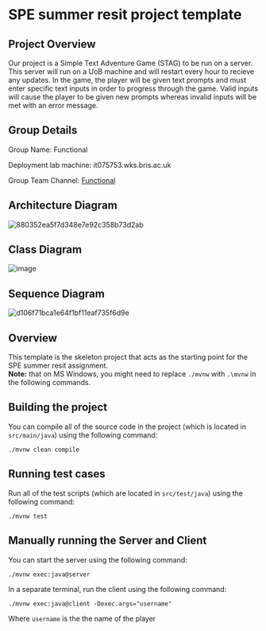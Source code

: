 # SPE summer resit project template

## Project Overview

Our project is a Simple Text Adventure Game (STAG) to be run on a server. This server will run on a UoB machine and will restart every hour to recieve any updates. In the game, the player will be given text prompts and must enter specific text inputs in order to progress through the game. Valid inputs will cause the player to be given new prompts whereas invalid inputs will be met with an error message.

## Group Details

Group Name: Functional

Deployment lab machine: it075753.wks.bris.ac.uk  

Group Team Channel: [Functional](https://teams.microsoft.com/l/channel/19%3A15b613f759a540f5a8e6c0999f825d5c%40thread.tacv2/Team%20Functional?groupId=929cf74e-332b-4f32-9b05-35403b3bb092&tenantId=b2e47f30-cd7d-4a4e-a5da-b18cf1a4151b&ngc=true)

## Architecture Diagram
![880352ea5f7d348e7e92c358b73d2ab](https://github.com/user-attachments/assets/d41acd4a-a1eb-462f-a2c0-103060a945bc)

## Class Diagram

![image](https://github.com/user-attachments/assets/e96fa26e-06c7-4835-917f-8e6dcd443545)

## Sequence Diagram

![d106f71bca1e64f1bf11eaf735f6d9e](https://github.com/user-attachments/assets/d217ff36-bd03-44bb-94d1-3d2d1b60ff29)





## Overview

This template is the skeleton project that acts as the starting point for the SPE summer resit assignment.  
**Note:** that on MS Windows, you might need to replace `./mvnw` with `.\mvnw` in the following commands.

## Building the project

You can compile all of the source code in the project (which is located in `src/main/java`) using the following command:
```
./mvnw clean compile
```

## Running test cases

Run all of the test scripts (which are located in `src/test/java`) using the following command:
```
./mvnw test
```

## Manually running the Server and Client

You can start the server using the following command:
```
./mvnw exec:java@server
```

In a separate terminal, run the client using the following command:
```
./mvnw exec:java@client -Dexec.args="username"
```
Where `username` is the the name of the player




